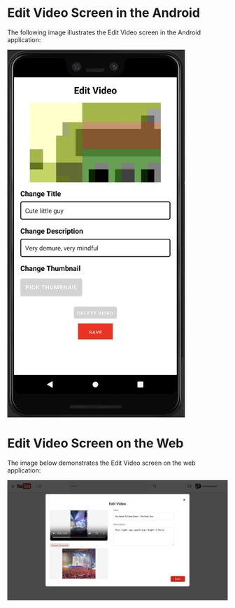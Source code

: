 # Edit Video Screen in the Android

The following image illustrates the Edit Video screen in the Android application:

![Edit Video in Android](../images/EditAndroid.png)

# Edit Video Screen on the Web

The image below demonstrates the Edit Video screen on the web application:

![Edit Video on Web](../images/EditVideoWeb.png)
